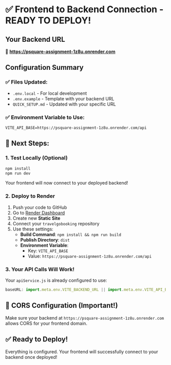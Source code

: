 # ✅ Frontend to Backend Connection - READY TO DEPLOY!

## Your Backend URL
🔗 **https://psquare-assignment-1z8u.onrender.com**

## Configuration Summary

### ✅ Files Updated:
- `.env.local` - For local development
- `.env.example` - Template with your backend URL
- `QUICK_SETUP.md` - Updated with your specific URL

### ✅ Environment Variable to Use:
```
VITE_API_BASE=https://psquare-assignment-1z8u.onrender.com/api
```

## 🚀 Next Steps:

### 1. Test Locally (Optional)
```bash
npm install
npm run dev
```
Your frontend will now connect to your deployed backend!

### 2. Deploy to Render
1. Push your code to GitHub
2. Go to [Render Dashboard](https://dashboard.render.com)
3. Create new **Static Site**
4. Connect your `travelgobooking` repository
5. Use these settings:
   - **Build Command**: `npm install && npm run build`
   - **Publish Directory**: `dist`
   - **Environment Variable**: 
     - Key: `VITE_API_BASE`
     - Value: `https://psquare-assignment-1z8u.onrender.com/api`

### 3. Your API Calls Will Work!
Your `apiService.js` is already configured to use:
```javascript
baseURL: import.meta.env.VITE_BACKEND_URL || import.meta.env.VITE_API_BASE || 'http://localhost:5000/api'
```

## 🔧 CORS Configuration (Important!)
Make sure your backend at `https://psquare-assignment-1z8u.onrender.com` allows CORS for your frontend domain.

## ✅ Ready to Deploy!
Everything is configured. Your frontend will successfully connect to your backend once deployed!